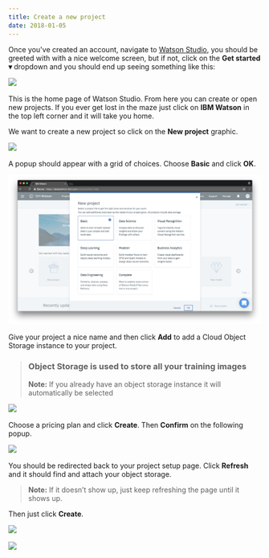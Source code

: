```yaml
---
title: Create a new project
date: 2018-01-05
---
```


Once you've created an account, navigate to [Watson Studio](http://dataplatform.ibm.com/), you should be greeted with with a nice welcome screen, but if not, click on the **Get started ▾** dropdown and you should end up seeing something like this:

![](https://cdn-images-1.medium.com/max/6208/1*dTrUKjjQl8W0O0uA6CDthg.png)

This is the home page of Watson Studio. From here you can create or open new projects. If you ever get lost in the maze just click on **IBM Watson** in the top left corner and it will take you home.

We want to create a new project so click on the **New project** graphic.

![](https://cdn-images-1.medium.com/max/6208/1*S2phtiJ2DrUGZ5JWf9HcUw.png)

A popup should appear with a grid of choices. Choose **Basic** and click **OK**.

![](../images/5_0_basic.png)

Give your project a nice name and then click **Add** to add a Cloud Object Storage instance to your project.
> ### Object Storage is used to store all your training images
> **Note:** If you already have an object storage instance it will automatically be selected

![](https://cdn-images-1.medium.com/max/6208/1*xPV-6tkZ49c0rshbs1AZgA.png)

Choose a pricing plan and click **Create**. Then **Confirm** on the following popup.

![](https://cdn-images-1.medium.com/max/6208/1*F-2pDIPY2pAcxrmVB-4V0w.png)

You should be redirected back to your project setup page. Click **Refresh** and it should find and attach your object storage.
> **Note:** If it doesn’t show up, just keep refreshing the page until it shows up.

Then just click **Create**.

![](https://cdn-images-1.medium.com/max/6208/1*9cxdBB3RbxVmvyPRdJm-Xg.png)

![](https://cdn-images-1.medium.com/max/6208/1*O6sbacHgH5cpK2NO_Ze5Kw.png)
